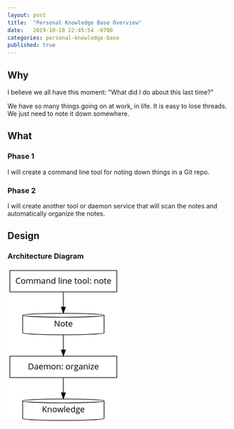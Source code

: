 ```yaml
---
layout: post
title:  "Personal Knowledge Base Overview"
date:   2019-10-18 22:45:54 -0700
categories: personal-knowledge-base
published: true
---
```


## Why

I believe we all have this moment: "What did I do about this last time?"

We have so many things going on at work, in life. It is easy to lose threads. We just need to note it down somewhere.

## What

### Phase 1

I will create a command line tool for noting down things in a Git repo.

### Phase 2

I will create another tool or daemon service that will scan the notes and automatically organize the notes.

## Design
### Architecture Diagram

![architecture diagram](../graph/2019-10-18-personal-knowledge-base-1.png)
